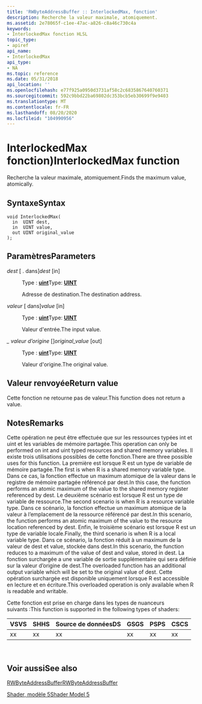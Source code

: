 ```yaml
---
title: 'RWByteAddressBuffer :: InterlockedMax, fonction'
description: Recherche la valeur maximale, atomiquement.
ms.assetid: 2e78065f-c1ee-47ac-a826-c8a46c730c4a
keywords:
- InterlockedMax fonction HLSL
topic_type:
- apiref
api_name:
- InterlockedMax
api_type:
- NA
ms.topic: reference
ms.date: 05/31/2018
api_location: ''
ms.openlocfilehash: e77f925a0950d3731af58c2c6835867640760371
ms.sourcegitcommit: 592c9bbd22ba69802dc353bcb5eb30699f9e9403
ms.translationtype: MT
ms.contentlocale: fr-FR
ms.lasthandoff: 08/20/2020
ms.locfileid: "104990956"
---
```

# <a name="interlockedmax-function"></a><span data-ttu-id="37627-104">InterlockedMax fonction)</span><span class="sxs-lookup"><span data-stu-id="37627-104">InterlockedMax function</span></span>

<span data-ttu-id="37627-105">Recherche la valeur maximale, atomiquement.</span><span class="sxs-lookup"><span data-stu-id="37627-105">Finds the maximum value, atomically.</span></span>

## <a name="syntax"></a><span data-ttu-id="37627-106">Syntaxe</span><span class="sxs-lookup"><span data-stu-id="37627-106">Syntax</span></span>

``` syntax
void InterlockedMax(
  in  UINT dest,
  in  UINT value,
  out UINT original_value
);
```

## <a name="parameters"></a><span data-ttu-id="37627-107">Paramètres</span><span class="sxs-lookup"><span data-stu-id="37627-107">Parameters</span></span>

<dl> <dt>

<span data-ttu-id="37627-108">*dest* \[ . dans\]</span><span class="sxs-lookup"><span data-stu-id="37627-108">*dest* \[in\]</span></span>
</dt> <dd>

<span data-ttu-id="37627-109">Type : **[ **uint**](/windows/desktop/WinProg/windows-data-types)**</span><span class="sxs-lookup"><span data-stu-id="37627-109">Type: **[**UINT**](/windows/desktop/WinProg/windows-data-types)**</span></span>

<span data-ttu-id="37627-110">Adresse de destination.</span><span class="sxs-lookup"><span data-stu-id="37627-110">The destination address.</span></span>

</dd> <dt>

<span data-ttu-id="37627-111">*valeur* \[ dans\]</span><span class="sxs-lookup"><span data-stu-id="37627-111">*value* \[in\]</span></span>
</dt> <dd>

<span data-ttu-id="37627-112">Type : **[ **uint**](/windows/desktop/WinProg/windows-data-types)**</span><span class="sxs-lookup"><span data-stu-id="37627-112">Type: **[**UINT**](/windows/desktop/WinProg/windows-data-types)**</span></span>

<span data-ttu-id="37627-113">Valeur d'entrée.</span><span class="sxs-lookup"><span data-stu-id="37627-113">The input value.</span></span>

</dd> <dt>

<span data-ttu-id="37627-114">*\_ valeur d’origine* \[\]</span><span class="sxs-lookup"><span data-stu-id="37627-114">*original\_value* \[out\]</span></span>
</dt> <dd>

<span data-ttu-id="37627-115">Type : **[ **uint**](/windows/desktop/WinProg/windows-data-types)**</span><span class="sxs-lookup"><span data-stu-id="37627-115">Type: **[**UINT**](/windows/desktop/WinProg/windows-data-types)**</span></span>

<span data-ttu-id="37627-116">Valeur d'origine.</span><span class="sxs-lookup"><span data-stu-id="37627-116">The original value.</span></span>

</dd> </dl>

## <a name="return-value"></a><span data-ttu-id="37627-117">Valeur renvoyée</span><span class="sxs-lookup"><span data-stu-id="37627-117">Return value</span></span>

<span data-ttu-id="37627-118">Cette fonction ne retourne pas de valeur.</span><span class="sxs-lookup"><span data-stu-id="37627-118">This function does not return a value.</span></span>

## <a name="remarks"></a><span data-ttu-id="37627-119">Notes</span><span class="sxs-lookup"><span data-stu-id="37627-119">Remarks</span></span>

<span data-ttu-id="37627-120">Cette opération ne peut être effectuée que sur les ressources typées int et uint et les variables de mémoire partagée.</span><span class="sxs-lookup"><span data-stu-id="37627-120">This operation can only be performed on int and uint typed resources and shared memory variables.</span></span> <span data-ttu-id="37627-121">Il existe trois utilisations possibles de cette fonction.</span><span class="sxs-lookup"><span data-stu-id="37627-121">There are three possible uses for this function.</span></span> <span data-ttu-id="37627-122">La première est lorsque R est un type de variable de mémoire partagée.</span><span class="sxs-lookup"><span data-stu-id="37627-122">The first is when R is a shared memory variable type.</span></span> <span data-ttu-id="37627-123">Dans ce cas, la fonction effectue un maximum atomique de la valeur dans le registre de mémoire partagée référencé par dest.</span><span class="sxs-lookup"><span data-stu-id="37627-123">In this case, the function performs an atomic maximum of the value to the shared memory register referenced by dest.</span></span> <span data-ttu-id="37627-124">Le deuxième scénario est lorsque R est un type de variable de ressource.</span><span class="sxs-lookup"><span data-stu-id="37627-124">The second scenario is when R is a resource variable type.</span></span> <span data-ttu-id="37627-125">Dans ce scénario, la fonction effectue un maximum atomique de la valeur à l’emplacement de la ressource référencé par dest.</span><span class="sxs-lookup"><span data-stu-id="37627-125">In this scenario, the function performs an atomic maximum of the value to the resource location referenced by dest.</span></span> <span data-ttu-id="37627-126">Enfin, le troisième scénario est lorsque R est un type de variable locale.</span><span class="sxs-lookup"><span data-stu-id="37627-126">Finally, the third scenario is when R is a local variable type.</span></span> <span data-ttu-id="37627-127">Dans ce scénario, la fonction réduit à un maximum de la valeur de dest et value, stockée dans dest.</span><span class="sxs-lookup"><span data-stu-id="37627-127">In this scenario, the function reduces to a maximum of the value of dest and value, stored in dest.</span></span> <span data-ttu-id="37627-128">La fonction surchargée a une variable de sortie supplémentaire qui sera définie sur la valeur d’origine de dest.</span><span class="sxs-lookup"><span data-stu-id="37627-128">The overloaded function has an additional output variable which will be set to the original value of dest.</span></span> <span data-ttu-id="37627-129">Cette opération surchargée est disponible uniquement lorsque R est accessible en lecture et en écriture.</span><span class="sxs-lookup"><span data-stu-id="37627-129">This overloaded operation is only available when R is readable and writable.</span></span>

<span data-ttu-id="37627-130">Cette fonction est prise en charge dans les types de nuanceurs suivants :</span><span class="sxs-lookup"><span data-stu-id="37627-130">This function is supported in the following types of shaders:</span></span>



| <span data-ttu-id="37627-131">VS</span><span class="sxs-lookup"><span data-stu-id="37627-131">VS</span></span>  | <span data-ttu-id="37627-132">SH</span><span class="sxs-lookup"><span data-stu-id="37627-132">HS</span></span>  | <span data-ttu-id="37627-133">Source de données</span><span class="sxs-lookup"><span data-stu-id="37627-133">DS</span></span>  | <span data-ttu-id="37627-134">GS</span><span class="sxs-lookup"><span data-stu-id="37627-134">GS</span></span>  | <span data-ttu-id="37627-135">PS</span><span class="sxs-lookup"><span data-stu-id="37627-135">PS</span></span>  | <span data-ttu-id="37627-136">CS</span><span class="sxs-lookup"><span data-stu-id="37627-136">CS</span></span>  |
|-----|-----|-----|-----|-----|-----|
| <span data-ttu-id="37627-137">x</span><span class="sxs-lookup"><span data-stu-id="37627-137">x</span></span>   | <span data-ttu-id="37627-138">x</span><span class="sxs-lookup"><span data-stu-id="37627-138">x</span></span>   | <span data-ttu-id="37627-139">x</span><span class="sxs-lookup"><span data-stu-id="37627-139">x</span></span>   | <span data-ttu-id="37627-140">x</span><span class="sxs-lookup"><span data-stu-id="37627-140">x</span></span>   | <span data-ttu-id="37627-141">x</span><span class="sxs-lookup"><span data-stu-id="37627-141">x</span></span>   | <span data-ttu-id="37627-142">x</span><span class="sxs-lookup"><span data-stu-id="37627-142">x</span></span>   |



 

## <a name="see-also"></a><span data-ttu-id="37627-143">Voir aussi</span><span class="sxs-lookup"><span data-stu-id="37627-143">See also</span></span>

<dl> <dt>

[<span data-ttu-id="37627-144">RWByteAddressBuffer</span><span class="sxs-lookup"><span data-stu-id="37627-144">RWByteAddressBuffer</span></span>](sm5-object-rwbyteaddressbuffer.md)
</dt> <dt>

[<span data-ttu-id="37627-145">Shader, modèle 5</span><span class="sxs-lookup"><span data-stu-id="37627-145">Shader Model 5</span></span>](d3d11-graphics-reference-sm5.md)
</dt> </dl>

 

 